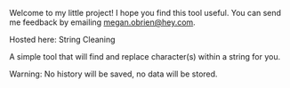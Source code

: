 Welcome to my little project! I hope you find this tool useful. You can send me feedback by emailing megan.obrien@hey.com.

Hosted here: String Cleaning

A simple tool that will find and replace character(s) within a string for you.

Warning: No history will be saved, no data will be stored.
